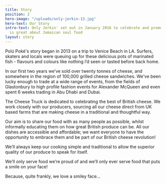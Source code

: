 ```yaml
---
title: Story
position: 2
hero-image: "/uploads/only-jerkin-13.jpg"
hero-text: Our Story
intro-text: Only Jerkin' set out in January 2016 to celebrate and promote all that
  is great about Jamaican soul food
layout: story
---
```


Polú Poké's story began in 2013 on a trip to Venice Beach in LA. Surfers, skaters and locals were queuing up for these delicious pots of marinated fish - flavours and colours like nothing I’d seen or tasted before back home.

In our first two years we’ve sold over twenty tonnes of cheese, and somewhere in the region of 100,000 grilled cheese sandwiches. We've been lucky enough to trade at a wide range of events, from the fields of Glastonbury to high profile fashion events for Alexander McQueen and even spent 6 weeks trading in Abu Dhabi and Dubai.

The Cheese Truck is dedicated to celebrating the best of British cheese. We work closely with our producers, sourcing all our cheese direct from UK based farms that are making cheese in a traditional and thoughtful way.

Our aim is to share our food with as many people as possible, whilst informally educating them on how great British produce can be. All our dishes are accessible and affordable; we want everyone to have the opportunity to embrace them and be part of our British cheese revolution!

We’ll always keep our cooking simple and traditional to allow the superior quality of our produce to speak for itself.

We’ll only serve food we’re proud of and we’ll only ever serve food that puts a smile on your face!

Because, quite frankly, we love a smiley face…